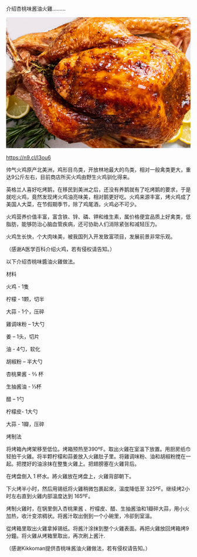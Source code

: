 介绍杏桃味酱油火雞.........


![介绍杏桃味酱油火雞](https://github.com/ywangnccu/ywang/blob/main/images/Turkey.jpg)

https://n9.cl/l3ou6

帅气火鸡原产北美洲，鸡形目鸟类，开放林地最大的鸟类，相对一般禽类更大，重达9公斤左右，目前商店所买火鸡由野生火鸡驯化得来。

英格兰人喜好吃烤鹅，在移民到美洲之后，还没有养鹅就有了吃烤鹅的要求，于是就吃火鸡，竟然发现烤火鸡油亮味美，相对鹅更好吃。火鸡来源丰富，烤火鸡成了美国人大菜，在节假期季节，除了鸡尾酒，火鸡必不可少。

火鸡营养价值丰富，富含铁、锌、磷、钾和维生素，属价格便宜品质上好禽类，低脂肪，能够防治心脑血管疾病，还可协助人们消除紧张和减轻压力。


火鸡生长快，个大肉味美，被我国列入开发致富项目，发展前景非常乐观。

（感谢A医学百科介绍火鸡，若有侵权请告知。）


以下介绍杏桃味醬油火雞做法。

材料

火鸡 - 1隻

柠檬 - 1颗，切半

大蒜 - 1个，压碎

雞调味粉 – 1大勺

姜 – 1头，切片

油 - 4勺，软化

胡椒粉 – 半大勺

 

杏桃果酱 - ⅔ 杯

生抽酱油 - ⅓杯

醋 – 1勺

柠檬皮- 1大勺

大蒜 - 1瓣，压碎

 

烤制法

将烤箱內烤架移至低位。烤箱预热至390ºF。取出火雞在室溫下放置。用厨房纸巾轻拍干火雞。将半颗柠檬和蒜姜放入火雞肚子里。将雞调味粉、油和胡椒粉搅在一起。把搅好的油涂抹在整隻火雞上。把翅膀塞在火雞背后。

在烤盘倒入 1 杯水。將火雞放在烤盘上，火雞背部朝下。

下火烤半小时，然后用锡纸将火雞稍微包裹起來，溫度降低至 325ºF。继续烤2小时左右直到火雞内部溫度达到 165ºF。

烤制火雞时，在锅里倒入杏桃果酱 、柠檬皮、醋、生抽酱油和1瓣碎大蒜，用小火加热，收汁变浓稠状。将酱汁取出倒到一个小碗里，冷卻到室溫。

從烤箱里取出火雞拿掉锡纸。将酱汁涂抹到整个火雞表面。再把火雞放回烤箱烤9分鐘。将火雞从烤箱里取出，再次刷上酱汁.


（感谢Kikkoman提供杏桃味酱油火雞做法，若有侵权请告知。）

